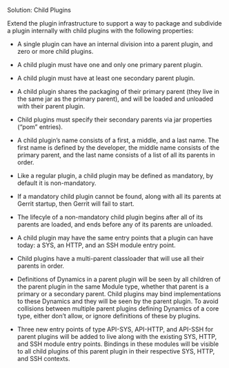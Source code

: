 Solution: Child Plugins

Extend the plugin infrastructure to support a way to package and subdivide a plugin internally
with child plugins with the following properties:

* A single plugin can have an internal division into a parent plugin, and zero or more child
plugins.

* A child plugin must have one and only one primary parent plugin.

* A child plugin must have at least one secondary parent plugin.

* A child plugin shares the packaging of their primary  parent (they live in the same jar as the
primary parent), and will be loaded and unloaded with their parent plugin.

* Child plugins must specify their secondary parents via jar properties (“pom” entries).

* A child plugin’s name consists of a first, a middle, and a last name. The first name is defined by
the developer, the middle name consists of the primary parent, and the last name consists of a list
of all its parents in order.

* Like a regular plugin, a child plugin may be defined as mandatory, by default it is non-mandatory.

* If a mandatory child plugin cannot be found, along with all its parents at Gerrit startup, then
Gerrit will fail to start.

* The lifecyle of a non-mandatory child plugin begins after all of its parents are loaded, and ends
before any of its parents are unloaded.

* A child plugin may have the same entry points that a plugin can have today: a SYS, an HTTP, and an
SSH module entry point.

* Child plugins have a multi-parent classloader that will use all their parents in order.

* Definitions of Dynamic<X>s in a parent plugin will be seen by all children of the parent plugin in
the same Module type, whether that parent is a primary or a secondary parent. Child plugins may bind
implementations to these Dynamic<X>s and they will be seen by the parent plugin. To avoid collisions
between multiple parent plugins defining Dynamic<X>s of a core type, either don’t allow, or ignore
definitions of these by plugins.

* Three new entry points of type API-SYS, API-HTTP, and API-SSH for parent plugins will be added to
live along with the existing SYS, HTTP, and SSH module entry points. Bindings in these modules will
be visible to all child plugins of this parent plugin in their respective SYS, HTTP, and SSH
contexts.
